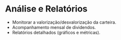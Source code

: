 # Análise e Relatórios


- Monitorar a valorização/desvalorização da carteira.
- Acompanhamento mensal de dividendos.
- Relatórios detalhados (gráficos e métricas).